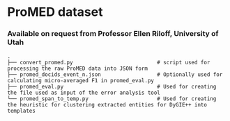 # ProMED dataset

### Available on request from Professor Ellen Riloff, University of Utah
    .
    ├── convert_promed.py                           # script used for processing the raw ProMED data into JSON form        
    ├── promed_docids_event_n.json                  # Optionally used for calculating micro-averaged F1 in promed_eval.py
    ├── promed_eval.py                              # Used for creating the file used as input of the error analysis tool
    └── promed_span_to_temp.py                      # Used for creating the heuristic for clustering extracted entities for DyGIE++ into templates
